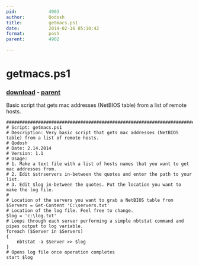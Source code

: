 ```yaml
---
pid:            4903
author:         Qodosh
title:          getmacs.ps1
date:           2014-02-16 05:10:42
format:         posh
parent:         4902

---
```


# getmacs.ps1

### [download](//scripts/4903.ps1) - [parent](//scripts/4902.md)

Basic script that gets mac addresses (NetBIOS table) from a list of remote hosts.

```posh
###############################################################################################################################
# Script: getmacs.ps1
# Description: Very basic script that gets mac addresses (NetBIOS table) from a list of remote hosts.
# Qodosh
# Date: 2.14.2014 
# Version: 1.1
# Usage: 
# 1. Make a text file with a list of hosts names that you want to get mac addresses from. 
# 2. Edit $strservers in-between the quotes and enter the path to your list. 
# 3. Edit $log in-between the quotes. Put the location you want to make the log file. 
#
# Location of the servers you want to grab a NetBIOS table from
$Servers = Get-Content 'C:\servers.txt'
# Location of the log file. Feel free to change.
$log = 'c:\log.txt'
# Loops through each server performing a simple nbtstat command and pipes output to log variable. 
foreach ($Server in $Servers)
{
    nbtstat -a $Server >> $log
} 
# Opens log file once operation completes
start $log
```
